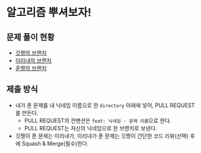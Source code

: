 # 알고리즘 뿌셔보자!

## 문제 풀이 현황

- [깃짱의 브랜치](https://github.com/seoul-developer/algorithm/tree/gitchan)
- [이리내의 브랜치](https://github.com/seoul-developer/algorithm/tree/irene)
- [훈짱의 브랜치](https://github.com/seoul-developer/algorithm/tree/hoonchan)


## 제출 방식

- 내가 푼 문제를 내 닉네임 이름으로 한 `directory` 아래에 넣어, PULL REQUEST를 만든다.
  - PULL REQUEST의 컨벤션은 `feat: 닉네임 - 문제 이름`으로 한다.
  - PULL REQUEST는 자신의 닉네임으로 한 브랜치로 보낸다. 
- 깃짱이 푼 문제는 이리내가, 이리내가 푼 문제는 깃짱이 간단한 코드 리뷰(선택) 후에 Squash & Merge(필수)한다. 
